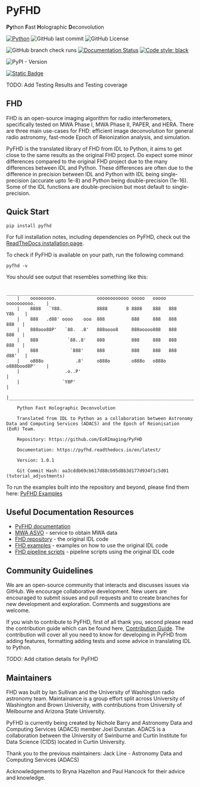 # PyFHD
**Py**thon **F**ast **H**olographic **D**econvolution

[![Python](https://img.shields.io/badge/Python-3.10--3.12-%231475b3?logo=python&logoColor=%23fff)](https://www.python.org/)
![GitHub last commit](https://img.shields.io/github/last-commit/EoRImaging/PyFHD?logo=github&color=blue&link=https%3A%2F%2Fgithub.com%2FEoRImaging%2FPyFHD%2Fcommits%2Fmain%2F)
![GitHub License](https://img.shields.io/github/license/EoRImaging/PyFHD)

![GitHub branch check runs](https://img.shields.io/github/check-runs/EoRImaging/PyFHD/main)
[![Documentation Status](https://readthedocs.org/projects/pyfhd/badge/?version=latest)](https://pyfhd.readthedocs.io/en/latest/?badge=latest)
[![Code style: black](https://img.shields.io/badge/code%20style-black-000000.svg)](https://github.com/psf/black)

![PyPI - Version](https://img.shields.io/pypi/v/pyfhd)


[![Static Badge](https://img.shields.io/badge/Test%20Data%20DOI-10.5281%2Fzenodo.15687722-grey?labelColor=blue)](https://doi.org/10.5281/zenodo.15687722)



TODO: Add Testing Results and Testing coverage

## FHD
FHD is an open-source imaging algorithm for radio interferometers, specifically tested on MWA Phase I, MWA Phase II, PAPER, and HERA. There are three main use-cases for FHD: efficient image deconvolution for general radio astronomy, fast-mode Epoch of Reionization analysis, and simulation.

PyFHD is the translated library of FHD from IDL to Python, it aims to get close to the same results as the original FHD project. Do expect some minor differences compared to the original FHD project due to the many differences between IDL and Python. These differences are often due to the difference in precision between IDL and Python with IDL being single-precision (accurate upto 1e-8) and Python being double-precision (1e-16). Some of the IDL functions are double-precision but most default to single-precision.

## Quick Start
```
pip install pyfhd
```

For full installation notes, including dependencies on PyFHD, check out the [ReadTheDocs installation page](https://pyfhd.readthedocs.io/en/latest/installation/installation.html).

To check if PyFHD is available on your path, run the following command:

```
pyfhd -v
```

You should see output that resembles something like this:

```
    ________________________________________________________________________
    |    ooooooooo.               oooooooooooo ooooo   ooooo oooooooooo.    |
    |    8888   `Y88.             8888       8 8888    888   888     Y8b    |
    |    888   .d88' oooo    ooo  888          888     888   888      888   |
    |    888ooo88P'   `88.  .8'   888oooo8     888ooooo888   888      888   |
    |    888           `88..8'    888          888     888   888      888   |
    |    888            `888'     888          888     888   888     d88'   |
    |    o888o            .8'     o888o        o888o   o888o o888bood8P'    |
    |                 .o..P'                                                |
    |                `Y8P'                                                  |
    |_______________________________________________________________________|
    
    Python Fast Holographic Deconvolution 

    Translated from IDL to Python as a collaboration between Astronomy Data and Computing Services (ADACS) and the Epoch of Reionisation (EoR) Team.

    Repository: https://github.com/EoRImaging/PyFHD

    Documentation: https://pyfhd.readthedocs.io/en/latest/

    Version: 1.0.1

    Git Commit Hash: aa3cddb69cb617d88cb95d8b3d177d934f1c5d01 (tutorial_adjustments)
```

To run the examples built into the repository and beyond, please find them here: [PyFHD Examples](https://pyfhd.readthedocs.io/en/latest/examples/examples.html)

## Useful Documentation Resources
 - [PyFHD documentation](https://pyfhd.readthedocs.io/en/latest/)
 - [MWA ASVO](https://asvo.mwatelescope.org/) - service to obtain MWA data
 - [FHD repository](https://github.com/EoRImaging/FHD) - the original IDL code
 - [FHD examples](https://github.com/EoRImaging/FHD/blob/master/examples.md) - examples on how to use the original IDL code
 - [FHD pipeline scripts](https://github.com/EoRImaging/pipeline_scripts) - pipeline scripts using the original IDL code

## Community Guidelines
We are an open-source community that interacts and discusses issues via GitHub. We encourage collaborative development. New users are encouraged to submit issues and pull requests and to create branches for new development and exploration. Comments and suggestions are welcome.

If you wish to contribute to PyFHD, first of all thank you, second please read the contribution guide which can be found here, [Contribution Guide](https://pyfhd.readthedocs.io/en/latest/develop/contribution_guide.html). The contribution will cover all you need to know for developing in PyFHD from adding features, formatting adding tests and some advice in translating IDL to Python.

TODO: Add citation details for PyFHD

## Maintainers
FHD was built by Ian Sullivan and the University of Washington radio astronomy team. Maintainance is a group effort split across University of Washington and Brown University, with contributions from University of Melbourne and Arizona State University. 

PyFHD is currently being created by Nichole Barry and Astronomy Data and Computing Services (ADACS) member Joel Dunstan. ADACS is a collaboration between the University of Swinburne and Curtin Institute for Data Science (CIDS) located in Curtin University.

Thank you to the previous maintainers:
Jack Line - Astronomy Data and Computing Services (ADACS)

Acknowledgements to Bryna Hazelton and Paul Hancock for their advice and knowledge.

